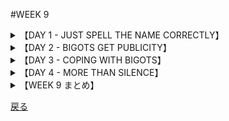 #WEEK 9
<details><summary>【DAY 1 - JUST SPELL THE NAME CORRECTLY】</summary>

----
###DAY 1 - JUST SPELL THE NAME CORRECTLY
####

■P・T・バーナム（立派なサーカスの<u>**興行主**</u>）は、ある女性から話しかけられた。
P. T. Barnum, the great circus <u>**impresario**</u>, was once accosted* by a woman

■彼女は彼に、彼について書いた下世話な原稿を見せ、彼が彼女に金を払わない限り、本を出版すると述べた。
who showed him a scurrilous* manuscript about himself, and said that unless he paid her, she would have the book printed.

■バーナムはこの<u>**脅迫**</u>を拒絶した。
Barnum rejected the <u>**extortion**</u> attempt.

■「好きなだけ書きなさい。」彼は答えた。
“Say what you please,” he replied,

■「だが必ず私について何かしら触れるのだ。
“but make sure that you mention me in some way.

■そして私のところへ持って来なさい。そしたら私が出版者として君の仕事ぶりを評価してあげよう。」
Then come to me and I will estimate the value of your services as a publicity agent.”

■バーナムは明らかに、公的立場にある者にとって<u>**自分に不利な**</u>批評は<u>**財産**</u>だと見なしていた。
Barnum obviously felt that <u>**adverse**</u> criticism was an <u>**asset**</u> for a public figure.

■スポットライトを求める者は自身について何が書かれたかを気にするべきではなく、
A man who seeks the limelight should not care what is written about him,

■むしろ自身について書かれなくなったときに案じるべきだと。
but should be concerned only when they stop writing about him.

■バーナムの哲学は、我々が民衆扇動家や<u>**偏見の持ち主**</u>についての大量の広告を見返すのを上手くやるように提案する。
Barnum's philosophy suggests that we might do well to review the plethora* of publicity given to rabble-rousers and <u>**bigots**</u>.

####
----
####|impresario - 興行主 (one who presents cultural series, oganizer)

The eminent <u>**impresario**</u> brought many cultural spectacles to our shoes.

####|extortion - 強要, 強奪 (getting money by threats)

When the business manager was accused of <u>**extortion**</u>, his colleagues sought to oust him from the firm.

####|adverse - 不利な, 好ましくない (unfavorable, harmful)

It was excruciatingly painful for the actors to read the <u>**adverse**</u> reviews that their performances had received.

####|asset - 資産, 財産 (a valuable thing to have)

President Obama found that texting was an <u>**asset**</u> to his communication skills.

####|bigot - 強い偏見をもつ人, 偏屈者 (a narrow-minded, prejudiced person)

Attacked by the irate crowd, the <u>**bigot**</u> asked the police for sanctuary.
</details>
<details><summary>【DAY 2 - BIGOTS GET PUBLICITY】</summary>

----
###DAY 2 - BIGOTS GET PUBLICITY
####

■今日では、<u>**傲然とした**</u>偏見家、少数過激派の指導者、ヘイト屋、いずれも少数の<u>**取り巻き**</u>を連れたこれらは、世間の注目を集めるのは比較的容易だと見なしている。
Today, the <u>**blatant**</u> bigot, the leader of a lunatic fringe, and the hate-monger, each with his tiny <u>**entourage**</u>, find it relatively easy to attract publicity.

■新聞はニュースにする価値があるとして、これらの扇動家による<u>**嫌悪に満ちた**</u>行為に紙面を割く。
Newspapers give space to the <u>**virulent**</u> activities of those agitators on the grounds that they are newsworthy.

■テレビプロデューサーやレディオのトップは、扇情的なものを求めて、しばしばこれらの議論の余地のある人物にまで歓迎を広げる。
TV producers and radio executives, seeking for sensationalism, often extend a welcome to such controversial characters.

■「そうです。」その種の番組の司会役が言った。
“Yes,” said the host of one such program,

■「我々は偏見家を招待します。しかしそれは彼らの愚かな方針を公開することで彼らを馬鹿らしく見せるたいう目的のためだけです。」
“we invite bigots, but it is only for the purpose of making them look ridiculous by displaying their inane* policies to the public.”

■いくつかの市民感覚ある組織は、だが、答えて、それらの司会役はこれらのゲストを常に破壊する用意をしているわけではなく、
Some civic-minded organizations have answered, however, that the hosts are not always equipped to demolish those guests,

■また、もし用意しているとしても、視聴者はなお彼らの<u>**吐き**</u>散らす<u>**毒**</u>に晒されるだろうと。
and even if they were, the audience would still be exposed to the <u>**venom**</u> they <u>**spew**</u> forth.

####
----
####|blatant - 騒々しい, けばけばしい (disagreeably loud, very showy)

With <u>**blatant**</u> discourtesy the reporters continued to harass the bereaved family.

####|entourage - 側近たち (group of attendants)

The visiting dictator's ubiquitous <u>**entourage**</u> of bodyguards disturbed our tranquil city.

####|virulent - 悪意に満ちた, 有毒の (full of hate, harmful)

Europe's population was afflicted by a <u>**virulent**</u> plague known as the Black Death.

####|venom - 毒, 悪意, 恨み (poison, spite, malice)

Clym Yeobright's mother succumbed to the <u>**venom**</u> of a snake bite.

####|spew - 吐く, ぶちまける (throw up, vomit, eject)

From each candidate's headquarters acrimonious charges would <u>**spew**</u> forth diary.
</details>
<details><summary>【DAY 3 - COPING WITH BIGOTS】</summary>

----
###DAY 3 - COPING WITH BIGOTS
####

■偏見屋があなたのご近所で会合を開きたがったとしよう。
Suppose a bigot wished to organize a meeting in your neighborhood.

■自由に喋る権利を重んじる我々は、その要望を拒絶することを<u>**厭う**</u>。彼が嫌悪について話すとしても。
Since we cherish freedom of speech, we are <u>**loath**</u> to deny the request, even if he preaches hatred.

■その結果、ヘイト屋がホールを借りる機会を得、会合を企画し、有害な書き物を出版し、参画を<u>**懇願する**</u>こととなる。
As a result, hate-mongers are given the opportunity to rent halls, conduct meetings, publish abusive literature,and <u>**solicit**</u> contributions.

■彼らにどう対処すべきか？ある<u>**聡い**</u>観察者、S・アンディル・ファインバーグ教授は、「隔離療法」を<u>**提唱する**</u>。
What can be done about them? One <u>**astute**</u> observer, Prof. S. And hil Fineberg, <u>**advocates**</u> the “quarantine method.”

■彼のアイディアは、そういった集団に広報させず、完全に無視するというものだ。
His plan is to give such groups no publicity and to ignore them completely.

■彼は、スポットライトの暖かさナシでは、偏見屋はカチンコチンに固まり、<u>**効果を失ってしまう**</u>だろうと考える。
Without the warmth of the spotlight, he feels that the bigot will freeze and become <u>**ineffectual**</u>.

■そういったの歪んだ精神と論じ合う事は不可能であり、状況を悪化させるだけのことが多い。
Debating with such warped minds is not feasible* and only tends to exacerbate* the situation.

####
----
####|loath - 厭う (unwilling, reluctant)

Since we felt that ruling was arbitray, we were **loathed** to obey it.

####|solicit - 懇願する (to beg, seek earnestly)

Daily the volunteers went out to **solicit** funds for the indigent families.

####|astute -　聡い (keen, shrewd)

My neighbor was **astute** enough to discern the adverse features of the mortgage.

####|advocate - 提唱する (to be in favor of, to support)

The general was sure to **advocate** that we give the enemy no respite from the bombing.

####|ineffectual - 失活する (not effective)

The play was so blatantly bad that the impresario fired its **ineffectual** director.

</details>
<details><summary>【DAY 4 - MORE THAN SILENCE】</summary>

----
###DAY 4 - MORE THAN SILENCE
####

■偏見屋に対処するための隔離療法は彼らに無視以上のことをすると暗喩する。
The quarantine method for handling bigots implies more than giving them the silent treatment.

■ファインバーグ教授は、集落関係組織にヘイト屋の<u>**悪い**</u>行為を<u>**精査する**</u>こと
Prof. Fineberg urges community-relations organizations to <u>**scrutinize**</u> the <u>**nefarious**</u> activities of hate-mongers

■及び彼らについての情報を<u>**友好的な**</u>質問に見せかけて準備できているように強く勧める。
and to be prepared to furnish information about them to <u>**amicable**</u> inquirers.

■少数過激派が来たときには、これらの組織は密かに彼を意見鋳型士に晒すべきだ。
When a rabble-rouser is coming, those organizations should privately expose him to opinion-molders.

■加えて、人々に集団間の関係を改善する企画に参画するようその気にさせる建設的努力が払われるべきである。
In addition, constructive efforts should be taken to induce people to involve themselves in projects for improving intergroup relations.

■<u>**うっとうしい**</u>差し迫った問題よりも大きいのは、
Bigger than the <u>**vexatious**</u> immediate problem is

■そうした偏見屋の元を見つけ、我々の社会の部分を傷めるこの不吉な<u>**疾病**</u>に対抗して働く必要だ。
the need to find out the cause for such bigotry and to counteract this sinister* <u>**malady**</u> that afflicts* a segment of our society.

####
----
####|scrutinize - 精査する (examine closely)

No sooner did the lawyer **scrutinizes** the extortion note than she called the police.

####|nefarious - 悪い (villainous, vicious)

We were distraught upon hearing the venom spewed forth by the **nofarious** bigot.

####|amicable - 友好的な (friendly, peaceful)

Our **amicable** relations with Latin America are an asset to hemispheric trade.

####|vexatious - 鬱陶しい (annoying)

The **vexatious** buzzing of the mosquitoes as they surged about our heads nearly drove us insane.

####|malady - 疾病 (disease)

Once the virulent **malady** had run its course, my temperature dropped.

</details>
<details><summary>【WEEK 9 まとめ】</summary>

----
###WEEK 9 まとめ

| 単語        | 意味                     | 英語での説明                               |
|-------------|--------------------------|--------------------------------------------|
| impresario  | 興行主                   | one who presents cultural series, oganizer |
| extortion   | 強要, 強奪               | getting money by threats                   |
| adverse     | 不利な, 好ましくない     | unfavorable, harmful                       |
| asset       | 資産, 財産               | a valuable thing to have                   |
| bigot       | 強い偏見を持つ人, 偏屈者 | a narrow-minded, prejudiced person         |
| blatant     | 騒々しい, けばけばしい   | disagreeably loud, very showy              |
| entourage   | 側近たち                 | group of attendants                        |
| virulent    | 悪意に満ちた, 有毒の     | full of hate, harmful                      |
| venom       | 毒, 悪意, 恨み           | poison, spite, malice                      |
| spew        | 吐く, ぶちまける         | throw up, vomit, eject                     |
| loath       | 厭う                     | unwilling, reluctant                       |
| solicit     | 懇願する                 | to beg, seek earnestly                     |
| astute      | 聡い                     | keen, shrewd                               |
| advocate    | 提唱する                 | to be in favor of, to support              |
| ineffectual | 失活する                 | not effective                              |
| scrutinize  | 精査する                 | examine closely                            |
| nefarious   | 悪い                     | villainous, vicious                        |
| amicable    | 友好的な                 | friendly, peaceful                         |
| vexatious   | 鬱陶しい                 | annoying                                   |
| malady      | 疾病                     | disease                                    |

</details>

[戻る](./index.html)
